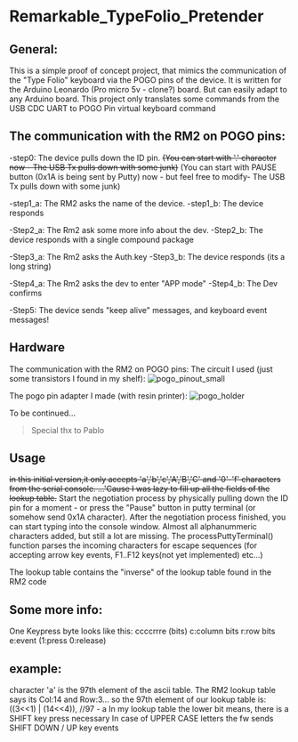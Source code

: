 # Remarkable_TypeFolio_Pretender

## General:
  This is a simple proof of concept project, that mimics the communication of the "Type Folio" keyboard via the POGO pins of the device. It is written for the Arduino Leonardo (Pro micro 5v - clone?) board. But can easily adapt to any Arduino board. This project only translates some commands from the USB CDC UART to POGO Pin virtual keyboard command

## The communication with the RM2 on POGO pins:

-step0: The device pulls down the ID pin. 
~~(You can start with '.' character now - The USB Tx pulls down with some junk)~~
(You can start with PAUSE button (0x1A is being sent by Putty) now - but feel free to modify- The USB Tx pulls down with some junk)


-step1_a: The RM2 asks the name of the device.
-step1_b: The device responds

-Step2_a: The Rm2 ask some more info about the dev.
-Step2_b: The device responds with a single compound package

-Step3_a: The Rm2 asks the Auth.key
-Step3_b: The device responds (its a long string)

-Step4_a: The Rm2 asks the dev to enter "APP mode"
-Step4_b: The Dev confirms

-Step5: The device sends "keep alive" messages, and keyboard event messages!

## Hardware
The communication with the RM2 on POGO pins:
The circuit I used (just some transistors I found in my shelf):
![pogo_pinout_small](https://user-images.githubusercontent.com/132338151/235752679-8d9337df-3f65-466a-a5c2-9072b510fc36.jpg)


The pogo pin adapter I made (with resin printer):
![pogo_holder](https://user-images.githubusercontent.com/132338151/235751801-2565f187-1751-423a-bce9-8dee67da5865.png)

To be continued...

>Special thx to Pablo


## Usage
~~in this initial version,it only accepts 'a','b','c','A','B','C' and  '0'-'f' characters from the serial console. ...'Cause I was lazy to fill up all the fields of the lookup table.~~
Start the negotiation process by physically pulling down the ID pin for a moment - or press the "Pause" button in putty terminal (or somehow send 0x1A character). After the negotiation process finished, you can start typing into the console window.
Almost all alphanummeric characters added, but still a lot are missing.
The processPuttyTerminal() function parses the incoming characters for escape sequences (for accepting arrow key events, F1..F12 keys(not yet implemented) etc...)

The lookup table contains the "inverse" of the lookup table found in the RM2 code

## Some more info:
One Keypress byte looks like this:
ccccrrre (bits)
c:column bits
r:row bits
e:event (1:press 0:release)


## example:
character 'a' is the 97th element of the ascii table. The RM2 lookup table says its Col:14 and Row:3... so the 97th element of our lookup table is: 
((3<<1) | (14<<4)),   //97 - a
In my lookup table the lower bit means, there is a SHIFT key press necessary
In case of UPPER CASE letters the fw sends SHIFT DOWN / UP key events


